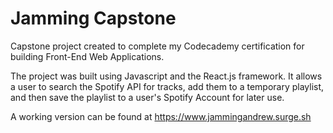 # Jamming Capstone

Capstone project created to complete my Codecademy certification for building Front-End Web Applications.

The project was built using Javascript and the React.js framework. It allows a user to search the Spotify API for tracks, add them to
a temporary playlist, and then save the playlist to a user's Spotify Account for later use.

A working version can be found at https://www.jammingandrew.surge.sh
